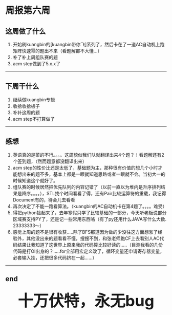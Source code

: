 # 周报第六周
## 这周做了什么
1. 开始刷kuangbin的[kuangbin带你飞]系列了，然后卡在了一道AC自动机上跑矩阵快速幂的题出不来（看题解都不大懂...）
2. 补了补上周组队赛的题
3. acm step做到了5.x.x了
---
## 下周干什么
1. 继续做kuangbin专辑
2. 收拾收拾板子
3. 补补这周的题
4. acm step不打算做了
---
## 感想
1. 英语真的是菜的不行。。。。这周貌似我们队就翻译出来4个题？！看题解还有2个签到题，（然而题意都没翻译出来）
2. acm step的性价比还是太低了，基础题为主，那种很有价值的想几个小时才能想出来的题不多，基本上都是一眼就知道思路或者一眼就不会。当初大一的时候知道这个就好了。
3. 组队赛的时候居然把优先队列的内容记错了（以前一直以为堆内是升序排列结果是降序。。。。），STL找个时间看看了得，还有Pair比较运算符的重载，我记得Document有的，待会儿去看看
4. 再次决定了不能一路看算法。（kuangbin的AC自动机卡在第4题了。。。。难受）
5. 得把python捡起来了，去年寒假只学了比较基础的一部分，今天听老板说部分区域赛支持PY了，还是记一些常用东西咯（有了py还用什么JAVA写什么大数. 23333333～）
6. 感觉上周的题不是很有收获.....除了BFS那道因为做的少没往这方面想涨了经验外，其他没出来的题看看不懂，搜搜不到，和张老师跑CF上去看别人AC代码结果让我知道了这世界上原来我的代码算比较好读的.....（目测我看的几份代码是打OI出身的？.....for全部用宏定义改了，循环变量还申请寄存器变量，必套输入挂，还把很多代码挤在一起......）

---
## end

<font size=21><center>**十万伏特，永无bug**</font>
